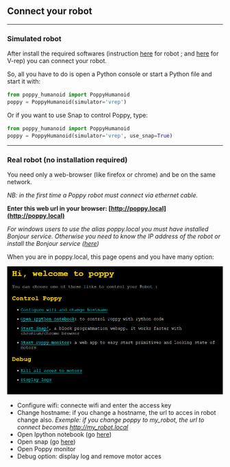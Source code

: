 ## Connect your robot
---

### Simulated robot

After install the required softwares (instruction [here](http://poppy-project.github.io/poppy-docs/gettingstarted/install_software.html) for robot ; and [here](http://poppy-project.github.io/poppy-docs/gettingstarted/visualize_your_robot.html) for V-rep) you can connect your robot.

So, all you have to do is open a Python console or start a Python file
and start it with:

```python
from poppy_humanoid import PoppyHumanoid
poppy = PoppyHumanoid(simulator='vrep')
```

Or if you want to use Snap  to control Poppy, type:

```python
from poppy_humanoid import PoppyHumanoid
poppy = PoppyHumanoid(simulator='vrep', use_snap=True)
```
---

### Real robot (no installation required)

You need only a web-browser (like firefox or chrome) and be on the same network.

*NB: in the first time a Poppy robot must connect via ethernet cable.*

**Enter this web url in your browser: [http://poppy.local](http://poppy.local)**

*For windows users to use the alias poppy.local you must have installed Bonjour service. Otherwise you need to know the IP address of the robot or install the Bonjour service ([here](https://support.apple.com/downloads/Bonjour_for_Windows))*

When you are in poppy.local, this page opens and you have many option:

![image](../../images/poppy_home.png)

- Configure wifi: connecte wifi and enter the access key
- Change hostname: if you change a hostname, the url to acces in robot change also. *Exemple: if you change poppy to my_robot, the url to connect becomes http://my_robot.local*
- Open Ipython notebook (go [here](http://poppy-project.github.io/poppy-docs/gettingstarted/quickstarts/python.html))
- Open snap (go [here](http://poppy-project.github.io/poppy-docs/gettingstarted/quickstarts/snap.html))
- Open Poppy monitor
- Debug option: display log and remove motor acces
